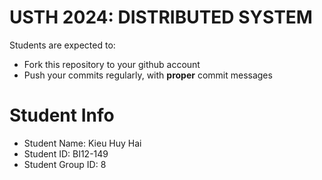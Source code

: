# USTH 2024: DISTRIBUTED SYSTEM

Students are expected to:

- Fork this repository to your github account
- Push your commits regularly, with **proper** commit messages

# Student Info

- Student Name: Kieu Huy Hai
- Student ID: BI12-149
- Student Group ID: 8
